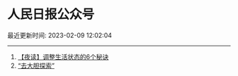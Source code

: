# 人民日报公众号

最近更新时间: 2023-02-09 12:02:04

--- 
1. [【夜读】调整生活状态的6个秘诀](https://mp.weixin.qq.com/s/QHaD3xSIIzrgZ5hx-d5GTg) 
2. [“去大胆探索”](https://mp.weixin.qq.com/s/7lHYfOr_49neD7Oem_nw5Q) 
